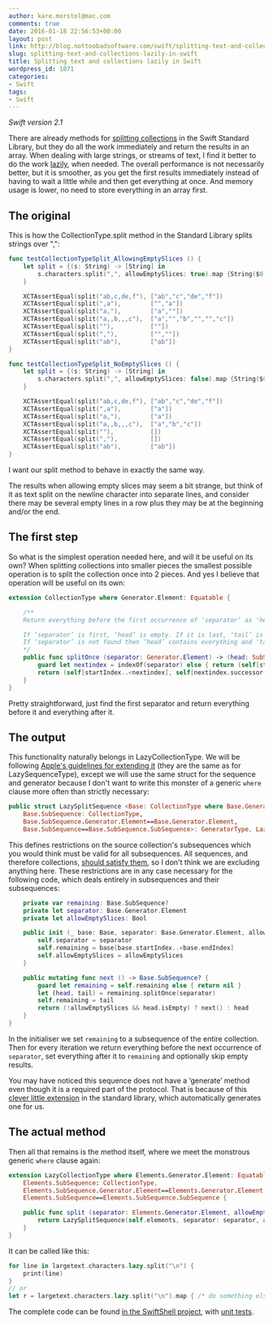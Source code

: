```yaml
---
author: kare.morstol@mac.com
comments: true
date: 2016-01-18 22:56:53+00:00
layout: post
link: http://blog.nottoobadsoftware.com/swift/splitting-text-and-collections-lazily-in-swift/
slug: splitting-text-and-collections-lazily-in-swift
title: Splitting text and collections lazily in Swift
wordpress_id: 1071
categories:
- Swift
tags:
- Swift
---
```


_Swift version 2.1_

There are already methods for [splitting collections](http://swiftdoc.org/v2.1/protocol/CollectionType/#comment-func-generator-element_-equatable-split_maxsplit_allowemptyslices_) in the Swift Standard Library, but they do all the work immediately and return the results in an array. When dealing with large strings, or streams of text, I find it better to do the work [lazily](http://swiftdoc.org/v2.1/protocol/LazySequenceType/), when needed. The overall performance is not necessarily better, but it is smoother, as you get the first results immediately instead of having to wait a little while and then get everything at once. And memory usage is lower, no need to store everything in an array first.

<!-- more -->

## The original

This is how the CollectionType.split method in the Standard Library splits strings over ",":

    
```swift
func testCollectionTypeSplit_AllowingEmptySlices () {
    let split = {(s: String) -> [String] in
        s.characters.split(",", allowEmptySlices: true).map {String($0)}
    }

    XCTAssertEqual(split("ab,c,de,f"), ["ab","c","de","f"])
    XCTAssertEqual(split(",a"),        ["","a"])
    XCTAssertEqual(split("a,"),        ["a",""])
    XCTAssertEqual(split("a,,b,,,c"),  ["a","","b","","","c"])
    XCTAssertEqual(split(""),          [""])
    XCTAssertEqual(split(","),         ["",""])
    XCTAssertEqual(split("ab"),        ["ab"])
}

func testCollectionTypeSplit_NoEmptySlices () {
    let split = {(s: String) -> [String] in
        s.characters.split(",", allowEmptySlices: false).map {String($0)}
    }

    XCTAssertEqual(split("ab,c,de,f"), ["ab","c","de","f"])
    XCTAssertEqual(split(",a"),        ["a"])
    XCTAssertEqual(split("a,"),        ["a"])
    XCTAssertEqual(split("a,,b,,,c"),  ["a","b","c"])
    XCTAssertEqual(split(""),          [])
    XCTAssertEqual(split(","),         [])
    XCTAssertEqual(split("ab"),        ["ab"])
}
```

I want our split method to behave in exactly the same way.

The results when allowing empty slices may seem a bit strange, but think of it as text split on the newline character into separate lines, and consider there may be several empty lines in a row plus they may be at the beginning and/or the end.

## The first step

So what is the simplest operation needed here, and will it be useful on its own? When splitting collections into smaller pieces the smallest possible operation is to split the collection once into 2 pieces. And yes I believe that operation will be useful on its own:


```swift
extension CollectionType where Generator.Element: Equatable {

    /**
    Return everything before the first occurrence of ‘separator’ as 'head', and everything after it as 'tail'.

    If ‘separator’ is first, ‘head’ is empty. If it is last, ‘tail’ is empty.
    If ‘separator’ is not found then ‘head’ contains everything and 'tail' is nil.
    */
    public func splitOnce (separator: Generator.Element) -> (head: SubSequence, tail: SubSequence?) {
        guard let nextindex = indexOf(separator) else { return (self[startIndex..<endIndex], nil) }
        return (self[startIndex..<nextindex], self[nextindex.successor()..<endIndex])
    }
}
```

Pretty straightforward, just find the first separator and return everything before it and everything after it.

## The output

This functionality naturally belongs in LazyCollectionType. We will be following [Apple's guidelines for extending it](http://swiftdoc.org/v2.1/protocol/LazySequenceType/) (they are the same as for LazySequenceType), except we will use the same struct for the sequence and generator because I don't want to write this monster of a generic `where` clause more often than strictly necessary:


```swift
public struct LazySplitSequence <Base: CollectionType where Base.Generator.Element: Equatable,
    Base.SubSequence: CollectionType,
    Base.SubSequence.Generator.Element==Base.Generator.Element,
    Base.SubSequence==Base.SubSequence.SubSequence>: GeneratorType, LazySequenceType {
```

This defines restrictions on the source collection's subsequences which you would think must be valid for all subsequences. All sequences, and therefore collections, [should satisfy them](https://github.com/apple/swift-evolution/blob/master/proposals/0014-constrained-AnySequence.md), so I don't think we are excluding anything here. These restrictions are in any case necessary for the following code, which deals entirely in subsequences and their subsequences:


```swift
    private var remaining: Base.SubSequence?
    private let separator: Base.Generator.Element
    private let allowEmptySlices: Bool

    public init (_ base: Base, separator: Base.Generator.Element, allowEmptySlices: Bool = false) {
        self.separator = separator
        self.remaining = base[base.startIndex..<base.endIndex]
        self.allowEmptySlices = allowEmptySlices
    }

    public mutating func next () -> Base.SubSequence? {
        guard let remaining = self.remaining else { return nil }
        let (head, tail) = remaining.splitOnce(separator)
        self.remaining = tail
        return (!allowEmptySlices && head.isEmpty) ? next() : head
    }
}

```

In the initialiser we set `remaining` to a subsequence of the entire collection. Then for every iteration we return everything before the next occurrence of `separator`, set everything after it to `remaining` and optionally skip empty results.

You may have noticed this sequence does not have a ‘generate’ method even though it is a required part of the protocol. That is because of this [clever little extension](https://github.com/apple/swift/blob/31f17e212ce3bea62a9525454f7f5ed35d7c4a03/stdlib/public/core/Sequence.swift#L204-L211) in the standard library, which automatically generates one for us.

## The actual method

Then all that remains is the method itself, where we meet the monstrous generic `where` clause again:


```swift
extension LazyCollectionType where Elements.Generator.Element: Equatable, 
    Elements.SubSequence: CollectionType,
    Elements.SubSequence.Generator.Element==Elements.Generator.Element,
    Elements.SubSequence==Elements.SubSequence.SubSequence {

    public func split (separator: Elements.Generator.Element, allowEmptySlices: Bool = false) -> LazySplitSequence<Elements> {
        return LazySplitSequence(self.elements, separator: separator, allowEmptySlices: allowEmptySlices)
    }
}
```

It can be called like this:


```swift
for line in largetext.characters.lazy.split("\n") {
    print(line)
}
// or
let r = largetext.characters.lazy.split("\n").map { /* do something else with it */ }\
```

The complete code can be found [in the SwiftShell project](https://github.com/kareman/SwiftShell/blob/5ac1b5f6909531444d5798a5f6a3fb937e6577fa/SwiftShell/General/Lazy-split.swift#L8-L51), with [unit tests](https://github.com/kareman/SwiftShell/blob/5ac1b5f6909531444d5798a5f6a3fb937e6577fa/SwiftShellTests/General/Collection_Tests.swift).
